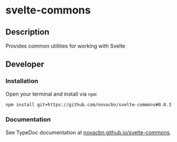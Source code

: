 # svelte-commons

## Description

Provides common utilities for working with Svelte

## Developer

### Installation

Open your terminal and install via `npm`:

```sh
npm install git+https://github.com/novacbn/svelte-commons#0.0.3
```

### Documentation

See TypeDoc documentation at [novacbn.github.io/svelte-commons](https://novacbn.github.io/svelte-commons).
